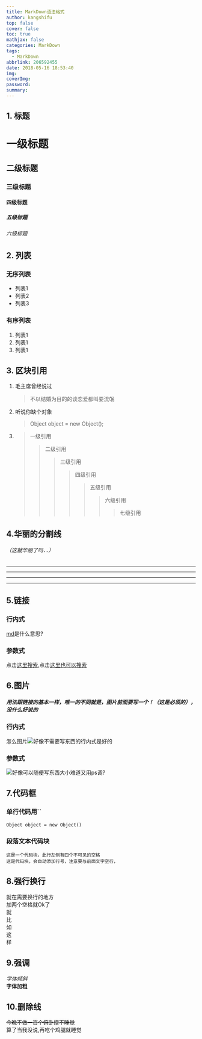 ```yaml
---
title: MarkDown语法格式
author: kangshifu
top: false
cover: false
toc: true
mathjax: false
categories: MarkDown
tags:
  - MarkDown
abbrlink: 206592455
date: 2018-05-16 18:53:40
img:
coverImg:
password:
summary:
---
```


<!--more-->

## 1. 标题
# 一级标题
## 二级标题
### 三级标题
#### 四级标题
##### 五级标题
###### 六级标题

## 2. 列表
### 无序列表     
* 列表1
* 列表2
* 列表3 
### 有序列表 
1. 列表1
2. 列表1
3. 列表1

## 3. 区块引用
1. 毛主席曾经说过
	
	> 不以结婚为目的的谈恋爱都叫耍流氓
2. 听说你缺个对象
	
	> Object object = new Object();
3.	>一级引用
	>>二级引用
	>>>三级引用
	>>>>四级引用
	>>>>>五级引用
	>>>>>>六级引用
	>>>>>>
	>>>>>>>七级引用
	
## 4.华丽的分割线
###### （这就华丽了吗．．）
*************************
_________________________
_________________________
* * * * * * * * *   *  *

## 5.链接

### 行内式
   [md](http://baike.baidu.com/item/md/2258949?fr=aladdin)是什么意思?
### 参数式
[这里搜索]:http://www.baidu.com
[这里也可以搜索]:http://www.baidu.com
点击[这里搜索],点击[这里也可以搜索]

## 6.图片
##### 用法跟链接的基本一样，唯一的不同就是，图片前面要写一个！（这是必须的），没什么好说的
### 行内式
怎么图片![好像不需要写东西](https://www.baidu.com/img/bd_logo1.png)的行内式是好的
### 参数式
[好像可以随便写东西]:https://www.baidu.com/img/bd_logo1.png
![好像可以随便写东西]大小难道又用ps调?

## 7.代码框
### 单行代码用``
`Object object = new Object()`
### 段落文本代码块
    这是一个代码块，此行左侧有四个不可见的空格
    这是代码块，会自动添加行号，注意要与前面文字空行，
## 8.强行换行
就在需要换行的地方  
加两个空格就Ok了  
就  
比  
如  
这  
样  
## 9.强调
*字体倾斜*  
**字体加粗**
## 10.删除线
<del>今晚不做一百个俯卧撑不睡觉</del>  
算了当我没说,再吃个鸡腿就睡觉
